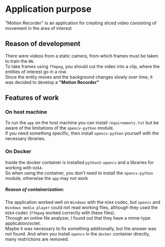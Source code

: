 # Application purpose

"Motion Recorder" is an application for creating sliced video
consisting of movement in the area of interest

## Reason of development

There were videos from a static camera, from which frames must be taken to train the `NN`.
\
To take frames using `ffmpeg`, you should cut the video into a clip, where the entities of interest go in a row.
\
Since the entity moves and the background changes slowly over time, it was decided to develop a **"Motion Recorder"**

## Features of work

### On host machine

To run the `app` on the host machine you can install `requirements.txt`
but be aware of the limitations of the `opencv-python` module.
\
If you need something specific, then install `opencv-python` yourself with the necessary libraries.

### On Docker

Inside the docker container is installed `python3-opencv`
and a libraries for working with `H264`.
\
So when using the container, you don't need to install the `opencv-python` module,
otherwise the `app` may not work

##### _Reason of containerization:_
The application worked well on `Windows` with the `H264` codec, 
but `opencv` and `Windows media player` could not read working files, although they used the `H264` codec
(`ffmpeg` worked correctly with these files).
\
Through an online file analyzer, I found out that they have a mime-type application/octet.
\
Maybe it was necessary to fix something additionally, but the answer was not found. And when you install `opencv` in the
`docker` container directly, many restrictions are removed.

